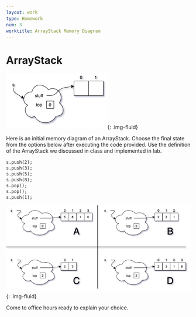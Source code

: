 ```yaml
---
layout: work
type: Homework
num: 3
worktitle: ArrayStack Memory Diagram
---
```


# ArrayStack

![ArrayStack Start](../assets/images/exam1/StackStart.png){: .img-fluid}

Here is an initial memory diagram of an ArrayStack. Choose the final state from the options below after executing the code provided. Use the definition of the ArrayStack we discussed in class and implemented in lab.

    s.push(2);
    s.push(3);
    s.push(5);
    s.push(8);
    s.pop();
    s.pop();
    s.push(1);

![ArrayStack Choices](../assets/images/exam1/arraystack.png){: .img-fluid}

Come to office hours ready to explain your choice.
